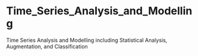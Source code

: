 # Time_Series_Analysis_and_Modelling
Time Series Analysis and Modelling including Statistical Analysis, Augmentation, and Classification
